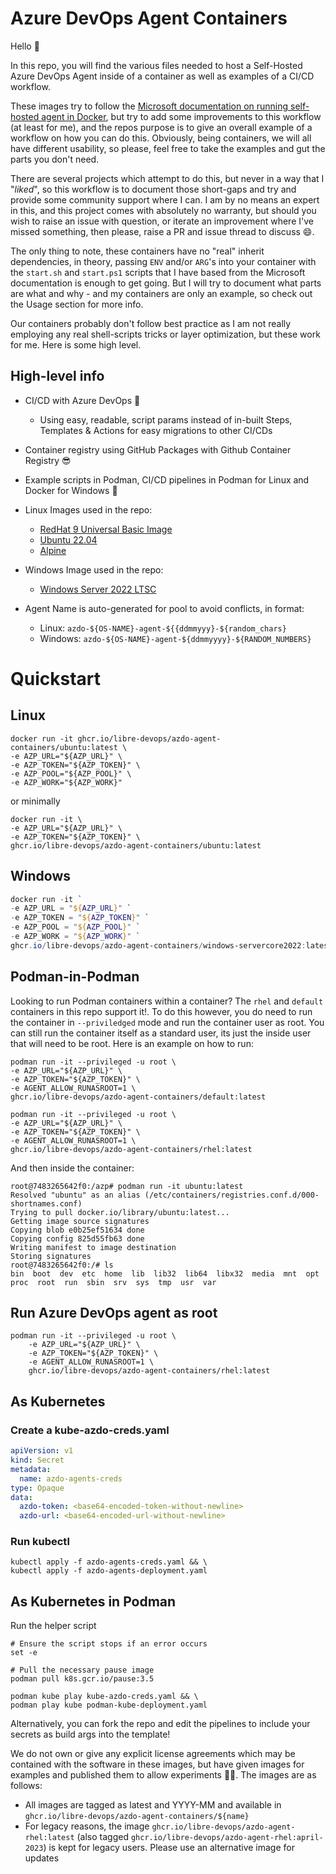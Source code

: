 # Azure DevOps Agent Containers

Hello :wave:

In this repo, you will find the various files needed to host a Self-Hosted Azure DevOps Agent inside of a container as
well as examples of a CI/CD workflow.

These images try to follow
the [Microsoft documentation on running self-hosted agent in Docker](https://docs.microsoft.com/en-us/azure/devops/pipelines/agents/docker?view=azure-devops),
but try to add some improvements to this workflow (at least for me), and the repos purpose is to give an overall example
of a workflow on how you can do this. Obviously, being containers, we will all have different usability, so please, feel
free to take the examples and gut the parts you don't need.

There are several projects which attempt to do this, but never in a way that I "_liked_", so this workflow is to
document those short-gaps and try and provide some community support where I can. I am by no means an expert in this,
and this project comes with absolutely no warranty, but should you wish to raise an issue with question, or iterate an
improvement where I've missed something, then please, raise a PR and issue thread to discuss :smile:.

The only thing to note, these containers have no "real" inherit dependencies, in theory, passing `ENV` and/or `ARG`'s
into your container with the `start.sh` and `start.ps1` scripts that I have based from the Microsoft documentation is
enough to get going. But I will try to document what parts are what and why - and my containers are only an example, so
check out the Usage section for more info.

Our containers probably don't follow best practice as I am not really employing any real shell-scripts tricks or layer
optimization, but these work for me. Here is some high level.

## High-level info

- CI/CD with Azure DevOps :rocket:
    - Using easy, readable, script params instead of in-built Steps, Templates & Actions for easy migrations to other
      CI/CDs
- Container registry using GitHub Packages with Github Container Registry :sunglasses:
- Example scripts in Podman, CI/CD pipelines in Podman for Linux and Docker for Windows :whale:
- Linux Images used in the repo:
    - [RedHat 9 Universal Basic Image ](https://catalog.redhat.com/software/container-stacks/detail/5ec53f50ef29fd35586d9a56)
    - [Ubuntu 22.04](https://hub.docker.com/_/ubuntu)
    - [Alpine](https://hub.docker.com/_/alpine)

- Windows Image used in the repo:
    - [Windows Server 2022 LTSC](https://hub.docker.com/_/microsoft-windows-server/)

- Agent Name is auto-generated for pool to avoid conflicts, in format:
    - Linux: `azdo-${OS-NAME}-agent-${{ddmmyyy}-${random_chars}`
    - Windows: `azdo-${OS-NAME}-agent-${ddmmyyyy}-${RANDOM_NUMBERS}`

# Quickstart

## Linux

```shell
docker run -it ghcr.io/libre-devops/azdo-agent-containers/ubuntu:latest \
-e AZP_URL="${AZP_URL}" \
-e AZP_TOKEN="${AZP_TOKEN}" \
-e AZP_POOL="${AZP_POOL}" \
-e AZP_WORK="${AZP_WORK}"
```

or minimally

```shell
docker run -it \
-e AZP_URL="${AZP_URL}" \
-e AZP_TOKEN="${AZP_TOKEN}" \
ghcr.io/libre-devops/azdo-agent-containers/ubuntu:latest

```

## Windows

```powershell
docker run -it `
-e AZP_URL = "${AZP_URL}" `
-e AZP_TOKEN = "${AZP_TOKEN}" `
-e AZP_POOL = "${AZP_POOL}" `
-e AZP_WORK = "${AZP_WORK}" `
ghcr.io/libre-devops/azdo-agent-containers/windows-servercore2022:latest 
```

## Podman-in-Podman

Looking to run Podman containers within a container? The `rhel` and `default` containers in this repo support it!. To do this however,
you do need to run the container in `--priviledged` mode and run the container user as root. You can still run the container itself as a standard user, its just the inside user that will need to be root. Here is an example on
how to run:

```shell
podman run -it --privileged -u root \
-e AZP_URL="${AZP_URL}" \
-e AZP_TOKEN="${AZP_TOKEN}" \
-e AGENT_ALLOW_RUNASROOT=1 \
ghcr.io/libre-devops/azdo-agent-containers/default:latest
```

```shell
podman run -it --privileged -u root \
-e AZP_URL="${AZP_URL}" \
-e AZP_TOKEN="${AZP_TOKEN}" \
-e AGENT_ALLOW_RUNASROOT=1 \
ghcr.io/libre-devops/azdo-agent-containers/rhel:latest
```

And then inside the container:

```shell
root@7483265642f0:/azp# podman run -it ubuntu:latest
Resolved "ubuntu" as an alias (/etc/containers/registries.conf.d/000-shortnames.conf)
Trying to pull docker.io/library/ubuntu:latest...
Getting image source signatures
Copying blob e0b25ef51634 done
Copying config 825d55fb63 done
Writing manifest to image destination
Storing signatures
root@7483265642f0:/# ls
bin  boot  dev  etc  home  lib  lib32  lib64  libx32  media  mnt  opt  proc  root  run  sbin  srv  sys  tmp  usr  var
```

## Run Azure DevOps agent as root
```shell
podman run -it --privileged -u root \
    -e AZP_URL="${AZP_URL}" \
    -e AZP_TOKEN="${AZP_TOKEN}" \
    -e AGENT_ALLOW_RUNASROOT=1 \
    ghcr.io/libre-devops/azdo-agent-containers/rhel:latest
```

## As Kubernetes

### Create a kube-azdo-creds.yaml
```yaml
apiVersion: v1
kind: Secret
metadata:
  name: azdo-agents-creds
type: Opaque
data:
  azdo-token: <base64-encoded-token-without-newline>
  azdo-url: <base64-encoded-url-without-newline>
```
### Run kubectl
```shell
kubectl apply -f azdo-agents-creds.yaml && \
kubectl apply -f azdo-agents-deployment.yaml
```

## As Kubernetes in Podman

Run the helper script

```shell
# Ensure the script stops if an error occurs
set -e

# Pull the necessary pause image
podman pull k8s.gcr.io/pause:3.5

podman kube play kube-azdo-creds.yaml && \
podman play kube podman-kube-deployment.yaml
```

Alternatively, you can fork the repo and edit the pipelines to include your secrets as build args into the template!

We do not own or give any explicit license agreements which may be contained with the software in these images, but have
given images for examples and published them to allow experiments :scientist:. The images are as follows:

- All images are tagged as latest and YYYY-MM and available in `ghcr.io/libre-devops/azdo-agent-containers/${name}`
- For legacy reasons, the image `ghcr.io/libre-devops/azdo-agent-rhel:latest` (also tagged `ghcr.io/libre-devops/azdo-agent-rhel:april-2023`) is kept for legacy users. Please use an alternative image for updates
